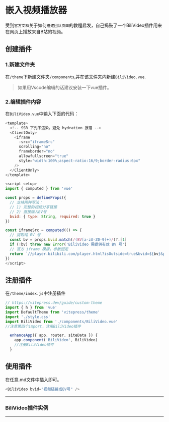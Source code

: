 # 嵌入视频播放器

受到`官方文档`关于如何`搭建团队页面`的教程启发，自己捣鼓了一个BiliVideo插件用来在网页上播放来自B站的视频。

## 创建插件

### 1.新建文件夹

在`/theme`下新建文件夹`/components`,并在该文件夹内新建`BiliVideo.vue`.

>如果用Vscode编辑的话建议安装一下vue插件。

### 2.编辑插件内容

在`BiliVideo.vue`中输入下面的代码：

```js
<template>
  <!-- SSR 下先不渲染，避免 hydration 报错 -->
  <ClientOnly>
    <iframe
      :src="iframeSrc"
      scrolling="no"
      frameborder="no"
      allowfullscreen="true"
      style="width:100%;aspect-ratio:16/9;border-radius:6px"
    />
  </ClientOnly>
</template>

<script setup>
import { computed } from 'vue'

const props = defineProps({
  // 支持两种写法：
  // 1) 完整的视频分享链接
  // 2) 直接输入BV号
  bvid: { type: String, required: true }
})

const iframeSrc = computed(() => {
  // 提取纯 BV 号
  const bv = props.bvid.match(/(BV[a-zA-Z0-9]+)/)?.[1]
  if (!bv) throw new Error('BiliVideo 需提供有效 BV 号')
  // 官方 iframe 模板，参数固定
  return `//player.bilibili.com/player.html?isOutside=true&bvid=${bv}&p=1`
})
</script>
```

## 注册插件

在`/theme/index.js`中注册插件

```js
// https://vitepress.dev/guide/custom-theme
import { h } from 'vue'
import DefaultTheme from 'vitepress/theme'
import './style.css'
import BiliVideo from './components/BiliVideo.vue'
//注意第四个import，注册BiliVideo插件
```

```js
  enhanceApp({ app, router, siteData }) {
    app.component('BiliVideo', BiliVideo)
    //注册BiliVideo插件
  }
```

## 使用插件

在任意.md文件中插入即可。

```js
<BiliVideo bvid="视频链接或BV号" />
```

---

### BiliVideo插件实例
---
<BiliVideo bvid=" https://www.bilibili.com/video/BV16g411u7V2/?share_source=copy_web&vd_source=8c81e21b0ed380fd14142549f249565b" />